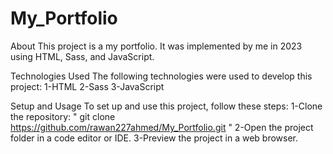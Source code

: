 # My_Portfolio
About
This project is a my portfolio. It was implemented by me in 2023 using HTML, Sass, and JavaScript.

Technologies Used
The following technologies were used to develop this project:
1-HTML
2-Sass
3-JavaScript

Setup and Usage
To set up and use this project, follow these steps:
1-Clone the repository:
"
git clone https://github.com/rawan227ahmed/My_Portfolio.git
"
2-Open the project folder in a code editor or IDE.
3-Preview the project in a web browser.

